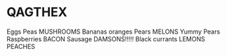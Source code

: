# QAGTHEX
Eggs Peas MUSHROOMS
Bananas
oranges
Pears
MELONS
Yummy Pears
Raspberries
BACON
Sausage
DAMSONS!!!!!
Black currants
LEMONS
PEACHES